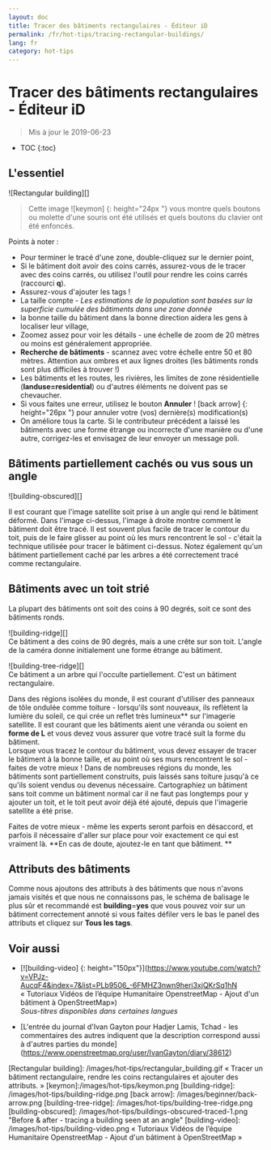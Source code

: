 ```yaml
---
layout: doc
title: Tracer des bâtiments rectangulaires - Éditeur iD
permalink: /fr/hot-tips/tracing-rectangular-buildings/
lang: fr
category: hot-tips
---
```


Tracer des bâtiments rectangulaires - Éditeur iD
============

> Mis à jour le 2019-06-23

- TOC
{:toc}

L'essentiel
----------

![Rectangular building][]  

> Cette image ![keymon] {: height="24px "} vous montre quels boutons ou molette d'une souris ont été utilisés et quels boutons du clavier ont été enfoncés.  

Points à noter :  

- Pour terminer le tracé d'une zone, double-cliquez sur le dernier point,  
- Si le bâtiment doit avoir des coins carrés, assurez-vous de le tracer avec des coins carrés, ou utilisez l'outil pour rendre les coins carrés (raccourci **q**).  
- Assurez-vous d'ajouter les tags !  
- La taille compte - *Les estimations de la population sont basées sur la superficie cumulée des bâtiments dans une zone donnée*  
- la bonne taille du bâtiment dans la bonne direction aidera les gens à localiser leur village,  
- Zoomez assez pour voir les détails - une échelle de zoom de 20 mètres ou moins est généralement appropriée.  
- **Recherche de bâtiments** - scannez avec votre échelle entre 50 et 80 mètres. Attention aux ombres et aux lignes droites (les bâtiments ronds sont plus difficiles à trouver !)  
- Les bâtiments et les routes, les rivières, les limites de zone résidentielle (**landuse=residential**) ou d'autres éléments ne doivent pas se chevaucher.  
- Si vous faites une erreur, utilisez le bouton **Annuler** ! [back arrow] {: height="26px "} pour annuler votre (vos) dernière(s) modification(s)  
- On améliore tous la carte. Si le contributeur précédent a laissé les bâtiments avec une forme étrange ou incorrecte d'une manière ou d'une autre, corrigez-les et envisagez de leur envoyer un message poli.  

Bâtiments partiellement cachés ou vus sous un angle  
--------------------------------------

![building-obscured][]  

Il est courant que l'image satellite soit prise à un angle qui rend le bâtiment déformé. Dans l'image ci-dessus, l'image à droite montre comment le bâtiment doit être tracé. Il est souvent plus facile de tracer le contour du toit, puis de le faire glisser au point où les murs rencontrent le sol - c'était la technique utilisée pour tracer le bâtiment ci-dessus. Notez également qu'un bâtiment partiellement caché par les arbres a été correctement tracé comme rectangulaire. 

Bâtiments avec un toit strié
----------------------------
 
La plupart des bâtiments ont soit des coins à 90 degrés, soit ce sont des bâtiments ronds.  

![building-ridge][]  
Ce bâtiment a des coins de 90 degrés, mais a une crête sur son toit. L'angle de la caméra donne initialement une forme étrange au bâtiment.  

![building-tree-ridge][]  
Ce bâtiment a un arbre qui l'occulte partiellement. C'est un bâtiment rectangulaire.  

Dans des régions isolées du monde, il est courant d'utiliser des panneaux de tôle ondulée comme toiture - lorsqu'ils sont nouveaux, ils reflètent la lumière du soleil, ce qui crée un reflet très lumineux** sur l'imagerie satellite. Il est courant que les bâtiments aient une véranda ou soient en **forme de L** et vous devez vous assurer que votre tracé suit la forme du bâtiment.  
Lorsque vous tracez le contour du bâtiment, vous devez essayer de tracer le bâtiment à la bonne taille, et au point où ses murs rencontrent le sol - faites de votre mieux ! Dans de nombreuses régions du monde, les bâtiments sont partiellement construits, puis laissés sans toiture jusqu'à ce qu'ils soient vendus ou devenus nécessaire. Cartographiez un bâtiment sans toit comme un bâtiment normal car il ne faut pas longtemps pour y ajouter un toit, et le toit peut avoir déjà été ajouté, depuis que l'imagerie satellite a été prise.  

Faites de votre mieux - même les experts seront parfois en désaccord, et parfois il nécessaire d'aller sur place pour voir exactement ce qui est vraiment là. **En cas de doute, ajoutez-le en tant que bâtiment. **  

Attributs des bâtiments
-------------

Comme nous ajoutons des attributs à des bâtiments que nous n'avons jamais visités et que nous ne connaissons pas, le schéma de balisage le plus sûr et recommandé est **building**=**yes** que vous pouvez voir sur un bâtiment correctement annoté si vous faites défiler vers le bas le panel des attributs et cliquez sur **Tous les tags**.  

Voir aussi  
---------

- [![building-video] {: height="150px"}](https://www.youtube.com/watch?v=VPJz-AucqF4&index=7&list=PLb9506_-6FMHZ3nwn9heri3xjQKrSq1hN « Tutoriaux Vidéos de l’équipe Humanitaire OpenstreetMap - Ajout d'un bâtiment à OpenStreetMap»)  
*Sous-titres disponibles dans certaines langues*  

- [L'entrée du journal d'Ivan Gayton pour Hadjer Lamis, Tchad - les commentaires des autres indiquent que la description correspond aussi à d'autres parties du monde] (https://www.openstreetmap.org/user/IvanGayton/diary/38612)



[Rectangular building]: /images/hot-tips/rectangular_building.gif « Tracer un bâtiment rectangulaire, rendre les coins rectangulaires et ajouter des attributs. »
[keymon]:/images/hot-tips/keymon.png
[building-ridge]: /images/hot-tips/building-ridge.png
[back arrow]: /images/beginner/back-arrow.png
[building-tree-ridge]: /images/hot-tips/building-tree-ridge.png
[building-obscured]: /images/hot-tips/buildings-obscured-traced-1.png "Before & after - tracing a building seen at an angle"
[building-video]: /images/hot-tips/building-video.png « Tutoriaux Vidéos de l’équipe Humanitaire OpenstreetMap - Ajout d'un bâtiment à OpenStreetMap »